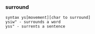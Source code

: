 ### surround
```
syntax ys[movement][char to surround]
ysiw" - surrounds a word
yss" - surrents a sentence

```


